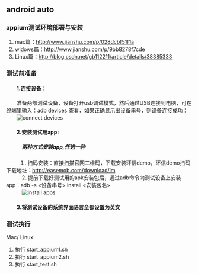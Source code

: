 ## android auto
### appium测试环境部署与安装
1.  mac篇：http://www.jianshu.com/p/028dcbf51f1a
2.  widows篇：http://www.jianshu.com/p/9bb8278f7cde
3.  Linux篇：http://blog.csdn.net/gb112211/article/details/38385333

### 测试前准备
#### 　　1.连接设备：
　　准备两部测试设备，设备打开usb调试模式，然后通过USB连接到电脑，可在终端里输入：adb devices 查看，如果正确显示出设备串号，则设备连接成功：  
　　![connect devices](http://im-wiki.easemob.com/download/attachments/362722/adb_devices.png?api=v2)
#### 　　2.安装测试用app:  
#####  　　　两种方式安装app,任选一种  
　　  １. 扫码安装：直接扫描官网二维码，下载安装环信demo，环信demo扫码下载地址：http://easemob.com/download/im  
 　　　2. 提前下载好测试用的apk安装包后，通过adb命令向测试设备上安装app：adb -s <设备串号> install <安装包名>  
　　　![install apps](http://im-wiki.easemob.com/download/attachments/362722/install_apps.png?api=v2)  

#### 　　3.将测试设备的系统界面语言全都设置为英文  


### 测试执行  
Mac/ Linux:  
1. 执行 start_appium1.sh  
2. 执行 start_appium2.sh  
3. 执行 start_test.sh